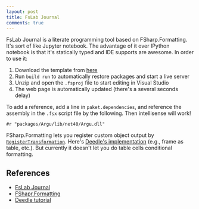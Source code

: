 ```yaml
---
layout: post
title: FsLab Journal
comments: true
---
```


FsLab Journal is a literate programming tool based on FSharp.Formatting. It's sort of like Jupyter notebook. The advantage of it over IPython notebook
is that it's statically typed and IDE supports are awesome. In order to use it:

1. Download the template from [here](https://github.com/fslaborg/FsLab.Templates/archive/journal.zip)
2. Run `build run` to automatically restore packages and start a live server
2. Unzip and open the `.fsproj` file to start editing in Visual Studio
3. The web page is automatically updated (there's a several seconds delay)

To add a reference, add a line in `paket.dependencies`, and reference the assembly in the `.fsx` script file by the following. Then intellisense will work!

    #r "packages/Argu/lib/net40/Argu.dll"

FSharp.Formatting lets you register custom object output by [`RegisterTransformation`](https://tpetricek.github.io/FSharp.Formatting/evaluation.html#Custom-formatting-functions). Here's [Deedle's implementation](https://github.com/BlueMountainCapital/Deedle/blob/5d347cf9329d427e3872c1197303f20554e37a32/docs/tools/formatters.fsx#L288) (e.g., frame as table, etc.). But currently it doesn't let you do table cells conditional formatting.


References
----
* [FsLab Journal](http://fslab.org/download/)
* [FShapr.Formatting](http://tpetricek.github.io/FSharp.Formatting/)
* [Deedle tutorial](http://bluemountaincapital.github.io/Deedle/tutorial.html)
